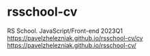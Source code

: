 # rsschool-cv

RS School. JavaScript/Front-end 2023Q1
https://pavelzhelezniak.github.io/rsschool-cv/cv
https://pavelzhelezniak.github.io/rsschool-cv/
